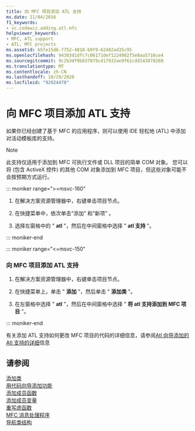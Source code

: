 ```yaml
---
title: 向 MFC 项目添加 ATL 支持
ms.date: 11/04/2016
f1_keywords:
- vc.codewiz.adding.atl.mfc
helpviewer_keywords:
- MFC, ATL support
- ATL, MFC projects
ms.assetid: b5fe15d6-7752-4818-b9f9-62482ad35c95
ms.openlocfilehash: 94303d1dfc7c06171def1224982f5e0aa5716ce4
ms.sourcegitcommit: 9c2b3df9b837879cd17932ae9f61cdd142078260
ms.translationtype: MT
ms.contentlocale: zh-CN
ms.lasthandoff: 10/29/2020
ms.locfileid: "92924470"
---
```

# <a name="adding-atl-support-to-your-mfc-project"></a>向 MFC 项目添加 ATL 支持

如果你已经创建了基于 MFC 的应用程序，则可以使用 IDE 轻松地 (ATL) 中添加对活动模板库的支持。

> [!NOTE]
> 此支持仅适用于添加到 MFC 可执行文件或 DLL 项目的简单 COM 对象。 您可以将 (包含 ActiveX 控件) 的其他 COM 对象添加到 MFC 项目，但这些对象可能不会按预期方式运行。

::: moniker range=">=msvc-160"

1. 在解决方案资源管理器中，右键单击项目节点。

1. 在快捷菜单中，依次单击“添加”  和“新项”  。

1. 选择左窗格中的 " **atl** "，然后在中间窗格中选择 " **atl 支持** "。

::: moniker-end

::: moniker range="<=msvc-150"

### <a name="to-add-atl-support-to-your-mfc-project"></a>向 MFC 项目添加 ATL 支持

1. 在解决方案资源管理器中，右键单击项目节点。

1. 在快捷菜单上，单击 " **添加** "，然后单击 " **添加类** "。

1. 在左窗格中选择 " **atl** "，然后在中间窗格中选择 " **将 atl 支持添加到 MFC 项目** "。

::: moniker-end

有关添加 ATL 支持如何更改 MFC 项目的代码的详细信息，请参阅[Atl 向导添加的 Atl 支持的详细](../../mfc/reference/details-of-atl-support-added-by-the-atl-wizard.md)信息

## <a name="see-also"></a>请参阅

[添加类](../../ide/adding-a-class-visual-cpp.md)<br/>
[用代码向导添加功能](../../ide/adding-functionality-with-code-wizards-cpp.md)<br/>
[添加成员函数](../../ide/adding-a-member-function-visual-cpp.md)<br/>
[添加成员变量](../../ide/adding-a-member-variable-visual-cpp.md)<br/>
[重写虚函数](../../ide/overriding-a-virtual-function-visual-cpp.md)<br/>
[MFC 消息处理程序](../../mfc/reference/adding-an-mfc-message-handler.md)<br/>
[导航类结构](../../ide/navigate-code-cpp.md)

